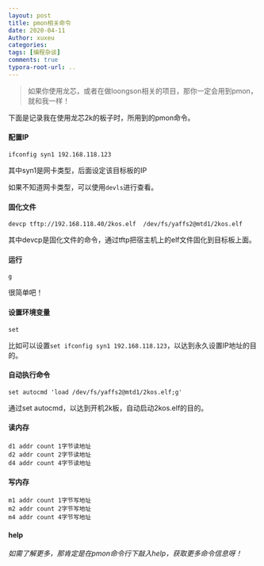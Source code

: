 ```yaml
---
layout: post
title: pmon相关命令
date: 2020-04-11
Author: xuxeu
categories: 
tags: [编程杂谈]
comments: true
typora-root-url: ..
---
```


> 如果你使用龙芯，或者在做loongson相关的项目，那你一定会用到pmon，就和我一样！

下面是记录我在使用龙芯2k的板子时，所用到的pmon命令。

#### 配置IP

`ifconfig syn1 192.168.118.123`

其中syn1是网卡类型，后面设定该目标板的IP

如果不知道网卡类型，可以使用`devls`进行查看。

#### 固化文件

`devcp tftp://192.168.118.40/2kos.elf  /dev/fs/yaffs2@mtd1/2kos.elf`

其中devcp是固化文件的命令，通过tftp把宿主机上的elf文件固化到目标板上面。

#### 运行

`g`

很简单吧！

#### 设置环境变量

`set`

比如可以设置`set ifconfig syn1 192.168.118.123`，以达到永久设置IP地址的目的。

#### 自动执行命令

`set autocmd 'load /dev/fs/yaffs2@mtd1/2kos.elf;g'`

通过set autocmd，以达到开机2k板，自动启动2kos.elf的目的。

#### 读内存

```
d1 addr count 1字节读地址
d2 addr count 2字节读地址
d4 addr count 4字节读地址
```

#### 写内存

```
m1 addr count 1字节写地址 
m2 addr count 2字节写地址
m4 addr count 4字节写地址
```

#### help

*如需了解更多，那肯定是在pmon命令行下敲入help，获取更多命令信息呀！*
